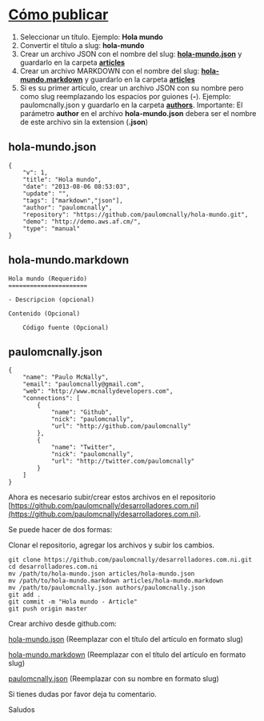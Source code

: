 [Cómo publicar](/articulo/como-publicar)
==============================

1.  Seleccionar un título. Ejemplo: **Hola mundo**
2.  Convertir el título a slug: **hola-mundo**
3.  Crear un archivo JSON con el nombre del slug: **[hola-mundo.json](https://gist.github.com/paulomcnally/6163629)** y guardarlo en la carpeta **[articles](https://github.com/paulomcnally/desarrolladores.com.ni/blob/master/articles)**
4.  Crear un archivo MARKDOWN con el nombre del slug: **[hola-mundo.markdown](https://gist.github.com/paulomcnally/6163909)** y guardarlo en la carpeta **[articles](https://github.com/paulomcnally/desarrolladores.com.ni/blob/master/articles)**
5.  Si es su primer artículo, crear un archivo JSON con su nombre pero como slug reemplazando los espacios por guiones (**-**). Ejemplo: paulomcnally.json y guardarlo en la carpeta **[authors](https://github.com/paulomcnally/desarrolladores.com.ni/blob/master/authors)**. Importante: El parámetro **author** en el archivo **hola-mundo.json** debera ser el nombre de este archivo sin la extension (**.json**)


## hola-mundo.json
    {
        "v": 1,
        "title": "Hola mundo",
        "date": "2013-08-06 08:53:03",
        "update": "",
        "tags": ["markdown","json"],
        "author": "paulomcnally",
        "repository": "https://github.com/paulomcnally/hola-mundo.git",
        "demo": "http://demo.aws.af.cm/",
        "type": "manual"
    }


## hola-mundo.markdown
    Hola mundo (Requerido)
    ======================

    - Descripcion (opcional)

    Contenido (Opcional)

        Código fuente (Opcional)


## paulomcnally.json
    {
        "name": "Paulo McNally",
        "email": "paulomcnally@gmail.com",
        "web": "http://www.mcnallydevelopers.com",
        "connections": [
            {
                "name": "Github",
                "nick": "paulomcnally",
                "url": "http://github.com/paulomcnally"
            },
            {
                "name": "Twitter",
                "nick": "paulomcnally",
                "url": "http://twitter.com/paulomcnally"
            }
        ]
    }


Ahora es necesario subir/crear estos archivos en el repositorio [https://github.com/paulomcnally/desarrolladores.com.ni](https://github.com/paulomcnally/desarrolladores.com.ni).

Se puede hacer de dos formas:

Clonar el repositorio, agregar los archivos y subir los cambios.


    git clone https://github.com/paulomcnally/desarrolladores.com.ni.git
    cd desarrolladores.com.ni
    mv /path/to/hola-mundo.json articles/hola-mundo.json
    mv /path/to/hola-mundo.markdown articles/hola-mundo.markdown
    mv /path/to/paulomcnally.json authors/paulomcnally.json
    git add .
    git commit -m "Hola mundo - Article"
    git push origin master


Crear archivo desde github.com:

[hola-mundo.json](https://github.com/paulomcnally/desarrolladores.com.ni/new/master?filename=articles/hola-mundo.json) (Reemplazar con el título del artículo en formato slug)

[hola-mundo.markdown](https://github.com/paulomcnally/desarrolladores.com.ni/new/master?filename=articles/hola-mundo.markdown) (Reemplazar con el título del artículo en formato slug)

[paulomcnally.json](https://github.com/paulomcnally/desarrolladores.com.ni/new/master?filename=authors/paulomcnally.json) (Reemplazar con su nombre en formato slug)


Si tienes dudas por favor deja tu comentario.

Saludos